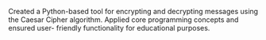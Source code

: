 Created a Python-based tool for encrypting and
decrypting messages using the Caesar Cipher algorithm.
 Applied core programming concepts and ensured user-
friendly functionality for educational purposes.
